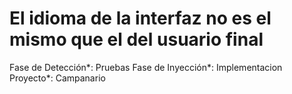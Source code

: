 # El idioma de la interfaz no es el mismo que el del usuario final

Fase de Detección*: Pruebas
Fase de Inyección*: Implementacion
Proyecto*: Campanario